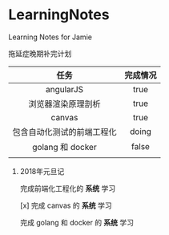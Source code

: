 # LearningNotes
Learning Notes for Jamie

拖延症晚期补完计划

|       任务        | 完成情况  |
| :-------------: | :---: |
|    angularJS    | true  |
|    浏览器渲染原理剖析    | true |
|     canvas      |true |
|  包含自动化测试的前端工程化  | doing |
| golang 和 docker | false |
|                 |       |

1. 2018年元旦记

   完成前端化工程化的 **系统** 学习

   [x] 完成 canvas 的 **系统** 学习

   完成 golang 和 docker 的 **系统** 学习

